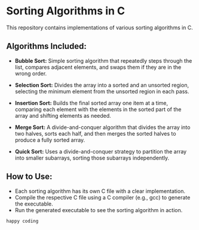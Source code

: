 # Sorting Algorithms in C

This repository contains implementations of various sorting algorithms in C.

## Algorithms Included:

- **Bubble Sort:** Simple sorting algorithm that repeatedly steps through the list, compares adjacent elements, and swaps them if they are in the wrong order.

- **Selection Sort:** Divides the array into a sorted and an unsorted region, selecting the minimum element from the unsorted region in each pass.

- **Insertion Sort:** Builds the final sorted array one item at a time, comparing each element with the elements in the sorted part of the array and shifting elements as needed.

- **Merge Sort:** A divide-and-conquer algorithm that divides the array into two halves, sorts each half, and then merges the sorted halves to produce a fully sorted array.

- **Quick Sort:** Uses a divide-and-conquer strategy to partition the array into smaller subarrays, sorting those subarrays independently.

## How to Use:

- Each sorting algorithm has its own C file with a clear implementation.
- Compile the respective C file using a C compiler (e.g., gcc) to generate the executable.
- Run the generated executable to see the sorting algorithm in action.

`happy coding`

